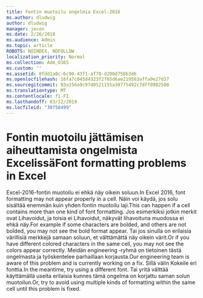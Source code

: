 ```yaml
---
title: Fontin muotoilu ongelmia Excel-2016
ms.author: dludwig
author: dludwig
manager: jecon
ms.date: 2/26/2018
ms.audience: Admin
ms.topic: article
ROBOTS: NOINDEX, NOFOLLOW
localization_priority: Normal
ms.collection: Adm_O365
ms.custom: ''
ms.assetid: 8fdd1a0c-6c90-43f1-af70-d200d758b3d6
ms.openlocfilehash: 16fa7c045d4323f2f65d6ae219583affa9e27d37
ms.sourcegitcommit: 03a156a9c9740521155a30775492c7dff0982588
ms.translationtype: MT
ms.contentlocale: fi-FI
ms.lasthandoff: 03/22/2019
ms.locfileid: "30758499"
---
```

# <a name="font-formatting-problems-in-excel"></a><span data-ttu-id="da2ef-102">Fontin muotoilu jättämisen aiheuttamista ongelmista Excelissä</span><span class="sxs-lookup"><span data-stu-id="da2ef-102">Font formatting problems in Excel</span></span>

<span data-ttu-id="da2ef-103">Excel-2016-fontin muotoilu ei ehkä näy oikein soluun.</span><span class="sxs-lookup"><span data-stu-id="da2ef-103">In Excel 2016, font formatting may not appear properly in a cell.</span></span> <span data-ttu-id="da2ef-104">Näin voi käydä, jos solu sisältää enemmän kuin yhden fontin muotoilu laji.</span><span class="sxs-lookup"><span data-stu-id="da2ef-104">This can happen if a cell contains more than one kind of font formatting.</span></span> <span data-ttu-id="da2ef-105">Jos esimerkiksi jotkin merkit ovat Lihavoidut, ja toisia ei Lihavoidut, näkyvät lihavoituna muodossa ei ehkä näy.</span><span class="sxs-lookup"><span data-stu-id="da2ef-105">For example if some characters are bolded, and others are not bolded, you may not see the bold format appear.</span></span> <span data-ttu-id="da2ef-106">Tai jos sinulla on erilaisia värillisiä merkkejä samaan soluun, et välttämättä näy oikein värit.</span><span class="sxs-lookup"><span data-stu-id="da2ef-106">Or if you have different colored characters in the same cell, you may not see the colors appear correctly.</span></span> <span data-ttu-id="da2ef-107">Meidän engineering ‑ryhmä on tietoinen tästä ongelmasta ja työskentelee parhaillaan korjausta.</span><span class="sxs-lookup"><span data-stu-id="da2ef-107">Our engineering team is aware of this problem and is currently working on a fix.</span></span> <span data-ttu-id="da2ef-108">Sillä välin Kokeile eri fonttia.</span><span class="sxs-lookup"><span data-stu-id="da2ef-108">In the meantime, try using a different font.</span></span> <span data-ttu-id="da2ef-109">Tai yritä välttää käyttämällä useita erilaisia kunnes tämä ongelma on korjattu saman solun muotoilun.</span><span class="sxs-lookup"><span data-stu-id="da2ef-109">Or, try to avoid using multiple kinds of formatting within the same cell until this problem is fixed.</span></span> 
  

